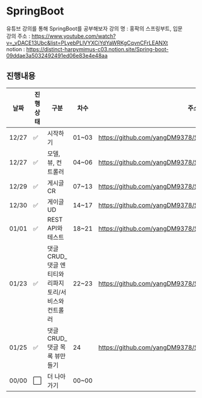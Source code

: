 # SpringBoot
유튜브 강의를 통해 SpringBoot를 공부해보자
강의 명 : 홍팍의 스프링부트, 입문\
강의 주소 : https://www.youtube.com/watch?v=_vDACE13Ubc&list=PLyebPLlVYXCiYdYaWRKgCqvnCFrLEANXt \
notion : https://distinct-harpymimus-c03.notion.site/Spring-boot-09ddae3a5032492491ed06e83e4e48aa

## 진행내용
|날짜|진행상태|구분|차수|주소|
|----|----|----|----|----|
|12/27|:white_check_mark:|시작하기|01~03|https://github.com/yangDM9378/SpringBoot/tree/main/firstproject|
|12/27|:white_check_mark:|모델, 뷰, 컨트롤러|04~06|https://github.com/yangDM9378/SpringBoot/tree/main/firstproject|
|12/29|:white_check_mark:|게시글 CR|07~13|https://github.com/yangDM9378/SpringBoot/tree/main/firstproject|
|12/30|:white_check_mark:|게이글 UD|14~17|https://github.com/yangDM9378/SpringBoot/tree/main/firstproject|
|01/01|:white_check_mark:|REST API와 테스트|18~21|https://github.com/yangDM9378/SpringBoot/tree/main/firstproject|
|01/23|:white_check_mark:|댓글 CRUD_댓글 엔티티와 리파지토리/서비스와 컨트롤러|22~23|https://github.com/yangDM9378/SpringBoot/tree/main/firstproject|
|01/25|:white_check_mark:|댓글 CRUD_댓글 목록 뷰만들기|24|https://github.com/yangDM9378/SpringBoot/tree/main/firstproject|
|00/00|:white_large_square:|더 나아가기|00~00||
